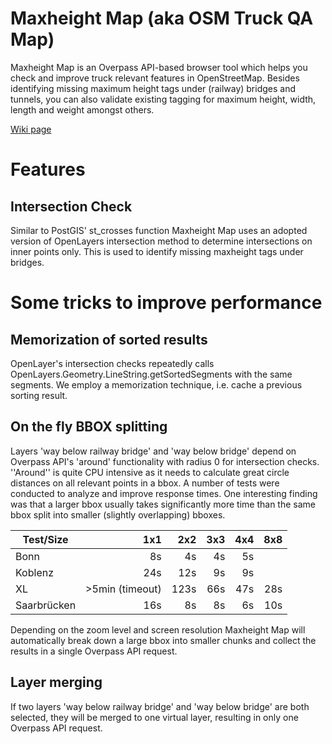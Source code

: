 Maxheight Map (aka OSM Truck QA Map)
====================================

Maxheight Map is an Overpass API-based browser tool which helps you check and improve truck relevant features in OpenStreetMap. Besides identifying missing maximum height tags under (railway) bridges and tunnels, you can also validate existing tagging for maximum height, width, length and weight amongst others.

[Wiki page](http://wiki.openstreetmap.org/wiki/Maxheight_Map)

Features
========

Intersection Check
------------------

Similar to PostGIS' st_crosses function Maxheight Map uses an adopted version of OpenLayers intersection method to determine intersections on inner points only. This is used to identify missing maxheight tags under bridges.


Some tricks to improve performance
==================================

Memorization of sorted results
-----------------------------

OpenLayer's intersection checks repeatedly calls OpenLayers.Geometry.LineString.getSortedSegments with the same segments. We employ a memorization technique, i.e. cache a previous sorting result. 

On the fly BBOX splitting
-------------------------

Layers 'way below railway bridge' and 'way below bridge' depend on Overpass API's 'around' functionality with radius 0 for intersection checks. ''Around'' is quite CPU intensive as it needs to calculate great circle distances on all relevant points in a bbox. A number of tests were conducted to analyze and improve response times. One interesting finding was that a larger bbox usually takes significantly more time than the same bbox split into smaller (slightly overlapping) bboxes. 
 

| Test/Size     |     1x1             |  2x2      |  3x3    |   4x4     |   8x8      |
| ------------- | ------------------: |---------: | ------: | --------: | ---------: |
| Bonn          |      8s             |   4s      |   4s    |    5s     |            |
| Koblenz       |     24s             |  12s      |   9s    |    9s     |            |
| XL            |   >5min (timeout)   | 123s      |  66s    |   47s     |  28s       |
| Saarbrücken   |     16s             |   8s      |   8s    |    6s     |   10s      |


Depending on the zoom level and screen resolution Maxheight Map will automatically break down a large bbox into smaller chunks and collect the results in a single Overpass API request.


Layer merging 
-------------

If two layers 'way below railway bridge' and 'way below bridge' are both selected, they will be merged to one virtual layer, resulting in only one Overpass API request.

